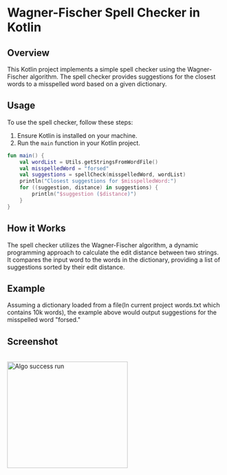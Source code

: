 # Wagner-Fischer Spell Checker in Kotlin

## Overview

This Kotlin project implements a simple spell checker using the Wagner-Fischer algorithm. The spell checker provides suggestions for the closest words to a misspelled word based on a given dictionary.

## Usage

To use the spell checker, follow these steps:

1. Ensure Kotlin is installed on your machine.
2. Run the `main` function in your Kotlin project.

```kotlin
fun main() {
    val wordList = Utils.getStringsFromWordFile()
    val misspelledWord = "forsed"
    val suggestions = spellCheck(misspelledWord, wordList)
    println("Closest suggestions for $misspelledWord:")
    for ((suggestion, distance) in suggestions) {
        println("$suggestion ($distance)")
    }
}
``````

## How it Works

The spell checker utilizes the Wagner-Fischer algorithm, a dynamic programming approach to calculate the edit distance between two strings. It compares the input word to the words in the dictionary, providing a list of suggestions sorted by their edit distance.

## Example
Assuming a dictionary loaded from a file(In current project words.txt which contains 10k words), the example above would output suggestions for the misspelled word "forsed."

## Screenshot
<br>
    <img src="https://github.com/jaypatel208/Wagner-Fischer-Kotlin/assets/83394162/8f0c4583-76f9-4539-a126-8bbc92f2f862" alt="Algo success run" align="center" width="280" height="247">
<br>
